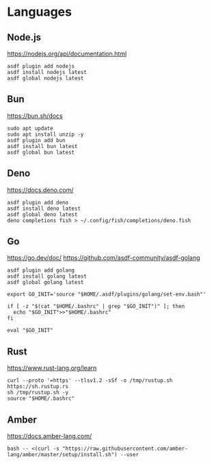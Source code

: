 # Languages

## Node.js

https://nodejs.org/api/documentation.html

```shell:terminal
asdf plugin add nodejs
asdf install nodejs latest
asdf global nodejs latest
```

## Bun

https://bun.sh/docs

```shell:terminal
sudo apt update
sudo apt install unzip -y
asdf plugin add bun
asdf install bun latest
asdf global bun latest
```

## Deno

https://docs.deno.com/

```shell:terminal
asdf plugin add deno
asdf install deno latest
asdf global deno latest
deno completions fish > ~/.config/fish/completions/deno.fish
```

## Go

https://go.dev/doc/
https://github.com/asdf-community/asdf-golang

```shell:terminal
asdf plugin add golang
asdf install golang latest
asdf global golang latest

export GO_INIT='source "$HOME/.asdf/plugins/golang/set-env.bash"'

if [ -z "$(cat "$HOME/.bashrc" | grep "$GO_INIT")" ]; then
  echo "$GO_INIT">>"$HOME/.bashrc"
fi

eval "$GO_INIT"
```

## Rust

https://www.rust-lang.org/learn

```shell:terminal
curl --proto '=https' --tlsv1.2 -sSf -o /tmp/rustup.sh https://sh.rustup.rs
sh /tmp/rustup.sh -y
source "$HOME/.bashrc"
```

## Amber

https://docs.amber-lang.com/

```shell:terminal
bash -- <(curl -s "https://raw.githubusercontent.com/amber-lang/amber/master/setup/install.sh") --user
```
